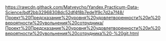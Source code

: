 https://rawcdn.githack.com/Matveycho/Yandex.Practicum-Data-Science/bdf2bb32968308dc52df4f8b7ede1f9c7d2a7f48/Проект%20Предсказание%20уровня%20удовлетворенности%20и%20вероятности%20увольнения%20сотрудника/Проект%20Предсказание%20уровня%20удовлетворенности%20и%20вероятности%20увольнения%20сотрудника%20-%20git.html
